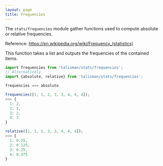 ```yaml
---
layout: page
title: Frequencies
---
```


The `stats/frequencies` module gather functions used to compute absolute or relative frequencies.

<span class="marginnote">
  Reference: <a href="https://en.wikipedia.org/wiki/Frequency_(statistics)">https://en.wikipedia.org/wiki/Frequency_(statistics)</a>
</span>

This function takes a list and outputs the frequencies of the contained items.

```js
import frequencies from 'talisman/stats/frequencies';
// Alternatively
import {absolute, relative} from 'talisman/stats/frequencies';

frequencies === absolute

frequencies([1, 1, 2, 3, 3, 4, 4, 4]);
>>> {
  1: 2,
  2: 1,
  3: 2,
  4: 3
}

relative([1, 1, 2, 3, 3, 4, 4, 4]);
>>> {
  1: 0.25,
  2: 0.125,
  3: 0.25,
  4: 0.375
}
```
